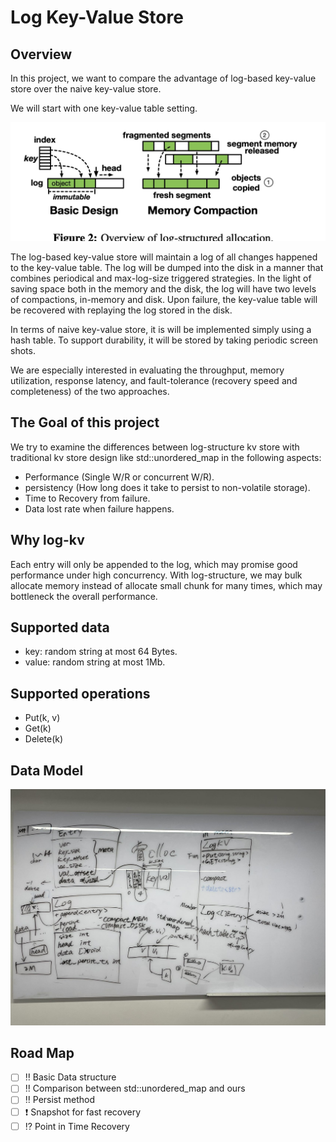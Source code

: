 # Log Key-Value Store

## Overview
In this project, we want to compare the advantage of log-based key-value store over the naive key-value store.

We will start with one key-value table setting.

<img src="fig/log-structred.jpeg">

The log-based key-value store will maintain a log of all changes happened to the key-value table. The log will be dumped into the disk in a manner that combines periodical and max-log-size triggered strategies. In the light of saving space both in the memory and the disk, the log will have two levels of compactions, in-memory and disk. Upon failure, the key-value table will be recovered with replaying the log stored in the disk.

In terms of naive key-value store, it is will be implemented simply using a hash table. To support durability, it will be stored by taking periodic screen shots.

We are especially interested in evaluating the throughput, memory utilization, response latency, and fault-tolerance (recovery speed and completeness) of the two approaches.

## The Goal of this project
We try to examine the differences between log-structure kv store with traditional kv store design like std::unordered_map in the following aspects:
- Performance (Single W/R or concurrent W/R).
- persistency (How long does it take to persist to non-volatile storage).
- Time to Recovery from failure.
- Data lost rate when failure happens.


## Why log-kv
Each entry will only be appended to the log, which may promise good performance under high concurrency. With log-structure, we may bulk allocate memory instead of allocate small chunk for many times, which may bottleneck the overall performance.

## Supported data
- key: random string at most 64 Bytes.
- value: random string at most 1Mb.

## Supported operations
- Put(k, v)
- Get(k) 
- Delete(k)

## Data Model
<img src="fig/data-model.jpeg">

## Road Map
- [ ] :bangbang: Basic Data structure 
- [ ] :bangbang: Comparison between std::unordered_map and ours
- [ ] :bangbang: Persist method
- [ ] :heavy_exclamation_mark: Snapshot for fast recovery
- [ ] :interrobang: Point in Time Recovery
